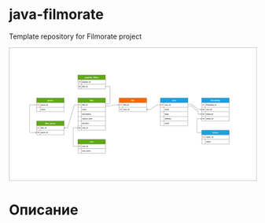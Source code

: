 # java-filmorate
Template repository for Filmorate project

![Image database diagram](https://github.com/SergeiBrin/java-filmorate/blob/controllers-films-users/Diagram%20Filmorate.png)

Описание
========

